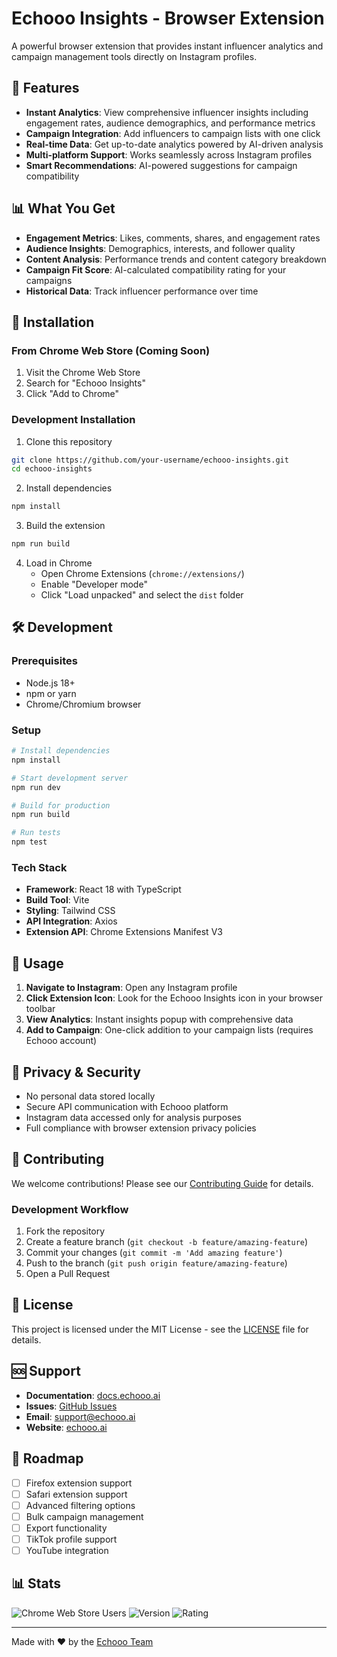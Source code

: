 # Echooo Insights - Browser Extension

A powerful browser extension that provides instant influencer analytics and campaign management tools directly on Instagram profiles.

## 🚀 Features

- **Instant Analytics**: View comprehensive influencer insights including engagement rates, audience demographics, and performance metrics
- **Campaign Integration**: Add influencers to campaign lists with one click
- **Real-time Data**: Get up-to-date analytics powered by AI-driven analysis
- **Multi-platform Support**: Works seamlessly across Instagram profiles
- **Smart Recommendations**: AI-powered suggestions for campaign compatibility

## 📊 What You Get

- **Engagement Metrics**: Likes, comments, shares, and engagement rates
- **Audience Insights**: Demographics, interests, and follower quality
- **Content Analysis**: Performance trends and content category breakdown
- **Campaign Fit Score**: AI-calculated compatibility rating for your campaigns
- **Historical Data**: Track influencer performance over time

## 🔧 Installation

### From Chrome Web Store (Coming Soon)
1. Visit the Chrome Web Store
2. Search for "Echooo Insights"
3. Click "Add to Chrome"

### Development Installation
1. Clone this repository
```bash
git clone https://github.com/your-username/echooo-insights.git
cd echooo-insights
```

2. Install dependencies
```bash
npm install
```

3. Build the extension
```bash
npm run build
```

4. Load in Chrome
   - Open Chrome Extensions (`chrome://extensions/`)
   - Enable "Developer mode"
   - Click "Load unpacked" and select the `dist` folder

## 🛠️ Development

### Prerequisites
- Node.js 18+ 
- npm or yarn
- Chrome/Chromium browser

### Setup
```bash
# Install dependencies
npm install

# Start development server
npm run dev

# Build for production
npm run build

# Run tests
npm test
```

### Tech Stack
- **Framework**: React 18 with TypeScript
- **Build Tool**: Vite
- **Styling**: Tailwind CSS
- **API Integration**: Axios
- **Extension API**: Chrome Extensions Manifest V3

## 📖 Usage

1. **Navigate to Instagram**: Open any Instagram profile
2. **Click Extension Icon**: Look for the Echooo Insights icon in your browser toolbar
3. **View Analytics**: Instant insights popup with comprehensive data
4. **Add to Campaign**: One-click addition to your campaign lists (requires Echooo account)

## 🔐 Privacy & Security

- No personal data stored locally
- Secure API communication with Echooo platform
- Instagram data accessed only for analysis purposes
- Full compliance with browser extension privacy policies

## 🤝 Contributing

We welcome contributions! Please see our [Contributing Guide](CONTRIBUTING.md) for details.

### Development Workflow
1. Fork the repository
2. Create a feature branch (`git checkout -b feature/amazing-feature`)
3. Commit your changes (`git commit -m 'Add amazing feature'`)
4. Push to the branch (`git push origin feature/amazing-feature`)
5. Open a Pull Request

## 📝 License

This project is licensed under the MIT License - see the [LICENSE](LICENSE) file for details.

## 🆘 Support

- **Documentation**: [docs.echooo.ai](https://docs.echooo.ai)
- **Issues**: [GitHub Issues](https://github.com/your-username/echooo-insights/issues)
- **Email**: support@echooo.ai
- **Website**: [echooo.ai](https://echooo.ai)

## 🚀 Roadmap

- [ ] Firefox extension support
- [ ] Safari extension support
- [ ] Advanced filtering options
- [ ] Bulk campaign management
- [ ] Export functionality
- [ ] TikTok profile support
- [ ] YouTube integration

## 📊 Stats

![Chrome Web Store Users](https://img.shields.io/chrome-web-store/users/extension-id?style=flat-square)
![Version](https://img.shields.io/chrome-web-store/v/extension-id?style=flat-square)
![Rating](https://img.shields.io/chrome-web-store/rating/extension-id?style=flat-square)

---

Made with ❤️ by the [Echooo Team](https://echooo.ai)
